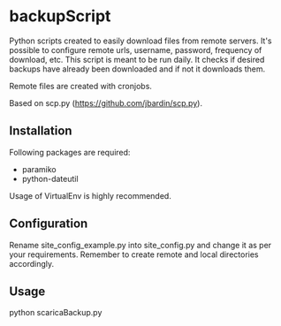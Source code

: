 # backupScript
Python scripts created to easily download files from remote servers.
It's possible to configure remote urls, username, password, frequency of download, etc.
This script is meant to be run daily. It checks if desired backups have already been downloaded 
and if not it downloads them.

Remote files are created with cronjobs.

Based on scp.py (https://github.com/jbardin/scp.py).

Installation
-----
Following packages are required:
- paramiko
- python-dateutil

Usage of VirtualEnv is highly recommended.

Configuration
-------------
Rename site_config_example.py into site_config.py and change it as per your requirements.
Remember to create remote and local directories accordingly.

Usage
-----
  python scaricaBackup.py

